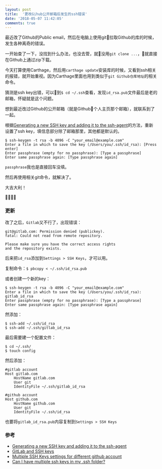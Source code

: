```yaml
---
layout: post
title:  '更改Gihub公开邮箱后发生的ssh错误'
date: '2018-05-07 11:42:05'
comments: true
---
```


最近改了Github的Public email，然后在电脑上使用git拉取Github的库的时候，发生各种离奇的错误。

一开始查了一下，没找到什么办法，也没去管，就没用`git clone ...`，就直接在Github上通过zip下载。

今天打算使用Carthage，然后用`carthage update`安装库的时候，又看到ssh相关的报错，就开始重视。因为Carthage里面也用到类似于`git Github仓库地址`的相关命令。

猜测是ssh key出错，可以到`$ cd ~/.ssh`查看，发现`id_rsa.pub`文件最后是老的邮箱，怀疑就是这个问题。

想到最近改过Github的公开邮箱（就是Github个人主页那个邮箱），就联系到了一起。

根据[Generating a new SSH key and adding it to the ssh-agent](https://help.github.com/articles/generating-a-new-ssh-key-and-adding-it-to-the-ssh-agent/)的方法，重新设置了ssh key，填信息部分除了邮箱那里，其他都是默认的。
```
$ ssh-keygen -t rsa -b 4096 -C "your_email@example.com"
Enter a file in which to save the key (/Users/you/.ssh/id_rsa): [Press enter]
Enter passphrase (empty for no passphrase): [Type a passphrase]
Enter same passphrase again: [Type passphrase again]
```
`passphrase`我也是直接回车没填。

然后再使用相关git命令，就解决了。

大吉大利！

🤪🤪🤪🤪

### 更新

改了之后，`Gitlab`又不行了，出现错误：
```
git@gitlab.com: Permission denied (publickey).
fatal: Could not read from remote repository.

Please make sure you have the correct access rights
and the repository exists.
```

后来把`id_rsa`添加到`Settings > SSH Keys`，才可以用。

复制命令：`$ pbcopy < ~/.ssh/id_rsa.pub`

或者创建一个新的key：
```
$ ssh-keygen -t rsa -b 4096 -C "your_email@example.com"
Enter a file in which to save the key (/Users/you/.ssh/id_rsa): gitlab_id_rsa
Enter passphrase (empty for no passphrase): [Type a passphrase]
Enter same passphrase again: [Type passphrase again]
```

然添加：
```
$ ssh-add ~/.ssh/id_rsa
$ ssh-add ~/.ssh/gitlab_id_rsa
```
最后需要建一个配置文件：

```
$ cd ~/.ssh/
$ touch config
```

然后添加：
```
#gitlab account
Host gitlab.com
	HostName gitlab.com
	User git
	IdentityFile ~/.ssh/gitlab_id_rsa

#github account
Host github.com
	HostName github.com
	User git
	IdentityFile ~/.ssh/id_rsa
```

也要将`gitlab_id_rsa.pub`内容复制到`Settings > SSH Keys`


### 参考

- [Generating a new SSH key and adding it to the ssh-agent](https://help.github.com/articles/generating-a-new-ssh-key-and-adding-it-to-the-ssh-agent/)
- [GitLab and SSH keys](https://docs.gitlab.com/ce/ssh/README.html#working-with-non-default-ssh-key-pair-paths)
- [Multiple SSH Keys settings for different github account](https://gist.github.com/jexchan/2351996)
- [Can I have multiple ssh keys in my .ssh folder?](https://superuser.com/questions/287651/can-i-have-multiple-ssh-keys-in-my-ssh-folder)